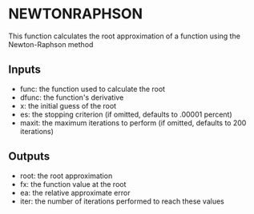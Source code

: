 # NEWTONRAPHSON
This function calculates the root approximation of a function using the Newton-Raphson method
## Inputs
* func: the function used to calculate the root
* dfunc: the function's derivative
* x: the initial guess of the root
* es: the stopping criterion (if omitted, defaults to .00001 percent)
* maxit: the maximum iterations to perform (if omitted, defaults to 200 iterations)
## Outputs
* root: the root approximation
* fx: the function value at the root
* ea: the relative approximate error
* iter: the number of iterations performed to reach these values
